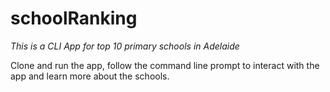 # schoolRanking

*This is a CLI App for top 10 primary schools in Adelaide*

Clone and run the app, follow the command line prompt to interact with the app and learn more about the schools. 

